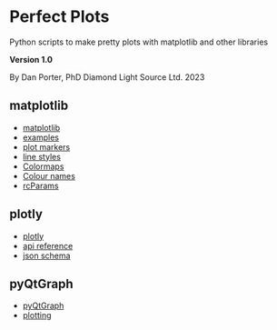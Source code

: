 # Perfect Plots
Python scripts to make pretty plots with matplotlib and other libraries

**Version 1.0**

By Dan Porter, PhD
Diamond Light Source Ltd.
2023


## matplotlib
 - [matplotlib](https://matplotlib.org/stable/index.html)
 - [examples](https://matplotlib.org/stable/gallery/index.html)
 - [plot markers](https://matplotlib.org/stable/gallery/lines_bars_and_markers/marker_reference.html)
 - [line styles](https://matplotlib.org/stable/gallery/lines_bars_and_markers/linestyles.html)
 - [Colormaps](https://matplotlib.org/stable/gallery/color/colormap_reference.html)
 - [Colour names](https://matplotlib.org/stable/gallery/color/named_colors.html)
 - [rcParams](https://matplotlib.org/stable/tutorials/introductory/customizing.html#the-default-matplotlibrc-file)


## plotly
 - [plotly](https://plotly.com/python/)
 - [api reference](https://plotly.com/python-api-reference)
 - [json schema](https://plotly.com/chart-studio-help/json-chart-schema/)

## pyQtGraph
 - [pyQtGraph](https://www.pyqtgraph.org/)
 - [plotting](https://pyqtgraph.readthedocs.io/en/latest/getting_started/plotting.html)

